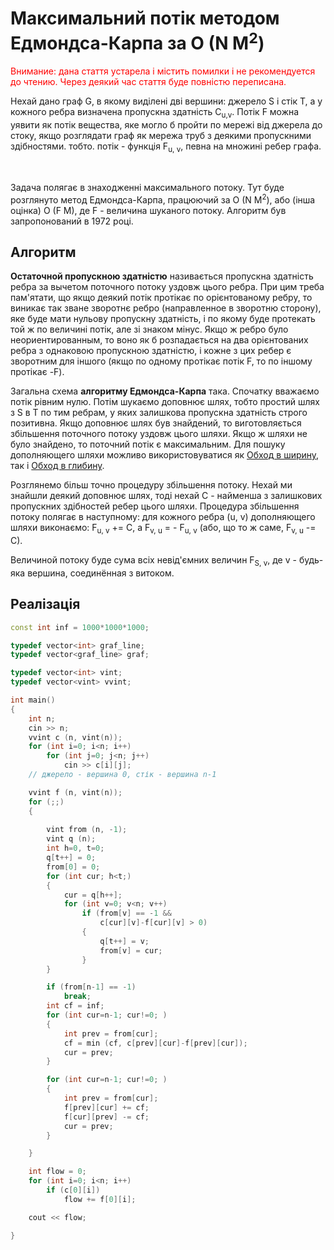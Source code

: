 # Максимальний потік методом Едмондса-Карпа за O (N M<sup>2</sup>)

<p style="color:red">Внимание: дана стаття устарела і містить помилки і не рекомендуется до чтению. Через деякий час стаття буде повністю переписана.

Нехай дано граф G, в якому виділені дві вершини: джерело S і стік T, а у кожного ребра визначена пропускна здатність C<sub>u,v</sub>. Потік F можна уявити як потік вещества, яке могло б пройти по мережі від джерела до стоку, якщо розглядати граф як мережа труб з деякими пропускними здібностями. тобто. потік - функція F<sub>u, v</sub>, певна на множині ребер графа.

&nbsp;

Задача полягає в знаходженні максимального потоку. Тут буде розглянуто метод Едмондса-Карпа, працюючий за O (N M<sup>2</sup>), або (інша оцінка) O (F M), де F - величина шуканого потоку. Алгоритм був запропонований в 1972 році.

## Алгоритм

**Остаточной пропускною здатністю** називається пропускна здатність ребра за вычетом поточного потоку уздовж цього ребра. При цим треба пам'ятати, що якщо деякий потік протікає по орієнтованому ребру, то виникає так зване зворотнє ребро (направленное в зворотню сторону), яке буде мати нульову пропускну здатність, і по якому буде протекать той ж по величині потік, але зі знаком мінус. Якщо ж ребро було неориентированным, то воно як б розпадається на два орієнтованих ребра з однаковою пропускною здатністю, і кожне з цих ребер є зворотним для іншого (якщо по одному протікає потік F, то по іншому протікає -F).

Загальна схема **алгоритму Едмондса-Карпа** така. Спочатку вважаємо потік рівним нулю. Потім шукаємо доповнює шлях, тобто простий шлях з S в T по тим ребрам, у яких залишкова пропускна здатність строго позитивна. Якщо доповнює шлях був знайдений, то виготовляється збільшення поточного потоку уздовж цього шляхи. Якщо ж шляхи не було знайдено, то поточний потік є максимальним. Для пошуку дополняющего шляхи можливо використовуватися як [Обход в ширину](bfs), так і [Обход в глибину](dfs).

Розглянемо більш точно процедуру збільшення потоку. Нехай ми знайшли деякий доповнює шлях, тоді нехай C - найменша з залишкових пропускних здібностей ребер цього шляхи. Процедура збільшення потоку полягає в наступному: для кожного ребра (u, v) дополняющего шляхи виконаємо: F<sub>u, v</sub> += C, а F<sub>v, u</sub> = - F<sub>u, v</sub> (або, що то ж саме, F<sub>v, u</sub> -= C).

Величиной потоку буде сума всіх невід'ємних величин F<sub>S, v</sub>, де v - будь-яка вершина, соединённая з витоком.

## Реалізація

<!--- TODO: specify code snippet id -->
``` cpp
const int inf = 1000*1000*1000;

typedef vector<int> graf_line;
typedef vector<graf_line> graf;

typedef vector<int> vint;
typedef vector<vint> vvint;

int main()
{
    int n;
    cin >> n;
    vvint c (n, vint(n));
    for (int i=0; i<n; i++)
        for (int j=0; j<n; j++)
            cin >> c[i][j];
    // джерело - вершина 0, стік - вершина n-1

    vvint f (n, vint(n));
    for (;;)
    {
        
        vint from (n, -1);
        vint q (n);
        int h=0, t=0;
        q[t++] = 0;
        from[0] = 0;
        for (int cur; h<t;)
        {
            cur = q[h++];
            for (int v=0; v<n; v++)
                if (from[v] == -1 &&
                    c[cur][v]-f[cur][v] > 0)
                {
                    q[t++] = v;
                    from[v] = cur;
                }
        }

        if (from[n-1] == -1)
            break;
        int cf = inf;
        for (int cur=n-1; cur!=0; )
        {
            int prev = from[cur];
            cf = min (cf, c[prev][cur]-f[prev][cur]);
            cur = prev;
        }

        for (int cur=n-1; cur!=0; )
        {
            int prev = from[cur];
            f[prev][cur] += cf;
            f[cur][prev] -= cf;
            cur = prev;
        }

    }

    int flow = 0;
    for (int i=0; i<n; i++)
        if (c[0][i])
            flow += f[0][i];

    cout << flow;

}
```
